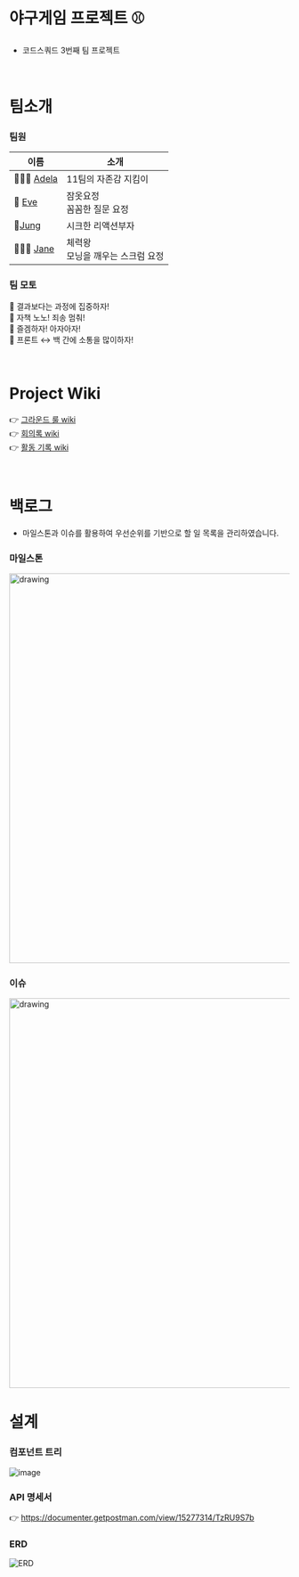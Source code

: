 # 야구게임 프로젝트 ⚾
- 코드스쿼드 3번째 팀 프로젝트

<br/>

# 팀소개

### 팀원

|이름|소개|
|--|--|
|🤸🏻‍♀️ [Adela](https://github.com/adelakim5)|11팀의 자존감 지킴이|
|🥳 [Eve](https://github.com/eve712)|잠옷요정<br/>꼼꼼한 질문 요정|
|🍔[Jung](https://github.com/rla36)|시크한 리액션부자|
|🧚🏻‍♀️ [Jane](https://github.com/janeljs)|체력왕 <br/> 모닝을 깨우는 스크럼 요정|


### 팀 모토
 🍰 결과보다는 과정에 집중하자!    
 🍩 자책 노노! 죄송 멈춰!   
 🧁 즐겜하자! 아자아자!    
 🍮 프론트 ↔ 백 간에 소통을 많이하자!    

<br/>

# Project Wiki 
👉 [그라운드 룰 wiki](https://github.com/janeljs/baseball/wiki/Ground-Rule)  
👉 [회의록 wiki](https://github.com/janeljs/baseball/wiki/%5BTEAM-11%5D-%ED%9A%8C%EC%9D%98%EB%A1%9D)  
👉 [활동 기록 wiki](https://github.com/janeljs/baseball/wiki/%ED%99%9C%EB%8F%99-%EA%B8%B0%EB%A1%9D)  

<br/>

# 백로그
- 마일스톤과 이슈를 활용하여 우선순위를 기반으로 할 일 목록을 관리하였습니다.
### 마일스톤
<img src="https://user-images.githubusercontent.com/68000537/117390046-6a2fc400-af28-11eb-946d-5b2969b16365.png" alt="drawing" width="700"/>
 
### 이슈
<img src="https://user-images.githubusercontent.com/68000537/117389977-466c7e00-af28-11eb-8353-967c7fbb80b9.png" alt="drawing" width="700"/>


<br/>

# 설계
### 컴포넌트 트리
![image](https://user-images.githubusercontent.com/68000537/117391576-27bbb680-af2b-11eb-9f6a-7c9bd5241f3f.png)


### API 명세서
👉 https://documenter.getpostman.com/view/15277314/TzRU9S7b

### ERD
![ERD](https://user-images.githubusercontent.com/68000537/117412301-99a5f700-af4f-11eb-8895-8d51a76e17e5.png)
